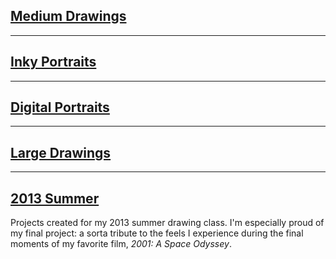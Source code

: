 ## [Medium Drawings](./mediumdrawings/)

---

## [Inky Portraits](./inkyportraits/)

---

## [Digital Portraits](./digitalportraits/)

---

## [Large Drawings](./largedrawings/)

---

## [2013 Summer](./2013Summer/)

Projects created for my 2013 summer drawing class. I'm especially proud of my final project: a sorta tribute to the feels I experience during the final moments of my favorite film, *2001: A Space Odyssey*.
